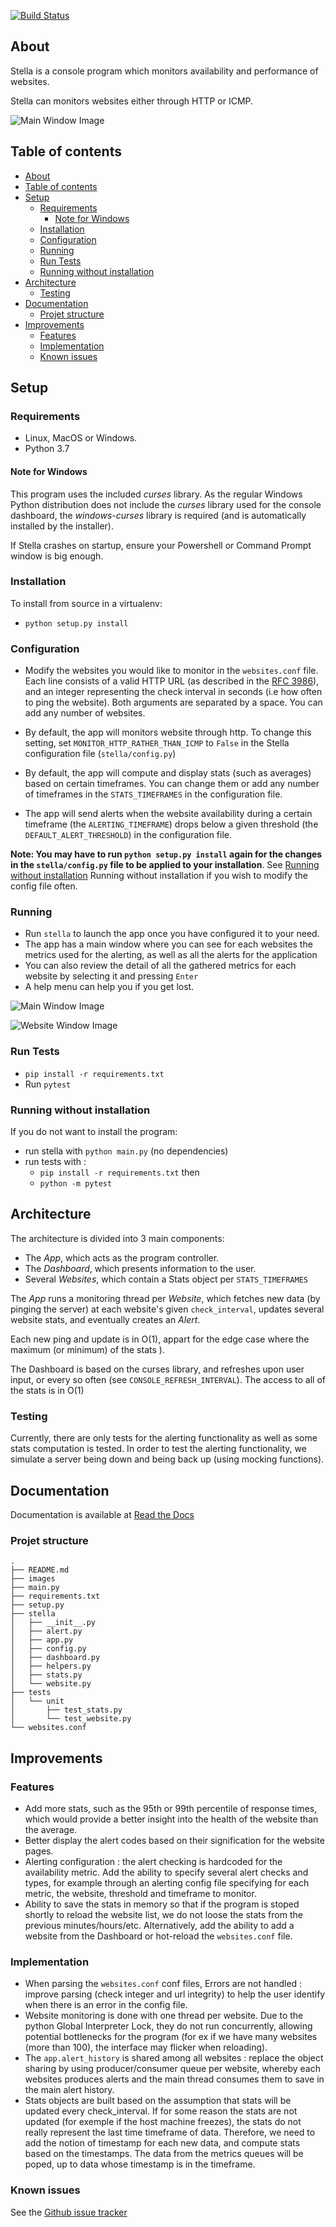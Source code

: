 [![Build Status](https://travis-ci.org/Japillow/Stella.svg?branch=master)](https://travis-ci.org/Japillow/Stella)

## About

Stella is a console program which monitors availability and performance of websites.

Stella can monitors websites either through HTTP or ICMP.

![Main Window Image](images/main_after_10_min.png)

## Table of contents

- [About](#about)
- [Table of contents](#table-of-contents)
- [Setup](#setup)
  - [Requirements](#requirements)
    - [Note for Windows](#note-for-windows)
  - [Installation](#installation)
  - [Configuration](#configuration)
  - [Running](#running)
  - [Run Tests](#run-tests)
  - [Running without installation](#running-without-installation)
- [Architecture](#architecture)
  - [Testing](#testing)
- [Documentation](#documentation)
  - [Projet structure](#projet-structure)
- [Improvements](#improvements)
  - [Features](#features)
  - [Implementation](#implementation)
  - [Known issues](#known-issues)

## Setup

### Requirements

- Linux, MacOS or Windows.
- Python 3.7

#### Note for Windows

This program uses the included _curses_ library. As the regular Windows Python distribution does not include the _curses_ library  used for the console dashboard, the _windows-curses_ library is required (and is automatically installed by the installer).

If Stella crashes on startup, ensure your Powershell or Command Prompt window is big enough.

### Installation

To install from source in a virtualenv:

- `python setup.py install`

### Configuration

- Modify the websites you would like to monitor in the `websites.conf` file.
Each line consists of a valid HTTP URL (as described in the [RFC 3986](https://tools.ietf.org/html/rfc3986)), and an integer representing the check interval in seconds (i.e how often to ping the website). Both arguments are separated by a space. You can add any number of websites.

- By default, the app will monitors website through http. To change this setting, set `MONITOR_HTTP_RATHER_THAN_ICMP` to `False` in the Stella configuration file (`stella/config.py`)

- By default, the app will compute and display stats (such as averages) based on certain timeframes. You can change them or add any number of timeframes in the `STATS_TIMEFRAMES` in the configuration file.

- The app will send alerts when the website availability during a certain timeframe (the `ALERTING_TIMEFRAME`) drops below a given threshold (the `DEFAULT_ALERT_THRESHOLD`) in the configuration file.

__Note: You may have to run `python setup.py install` again for the changes in the `stella/config.py` file to be applied to your installation__. See [Running without installation](#running-without-installation) Running without installation if you wish to modify the config file often.

### Running

- Run `stella` to launch the app once you have configured it to your need.
- The app has a main window where you can see for each websites the metrics used for the alerting, as well as all the alerts for the application
- You can also review the detail of all the gathered metrics for each website by selecting it and pressing `Enter`
- A help menu can help you if you get lost.

![Main Window Image](images/main_started.png)

![Website Window Image](images/website_details.png)

### Run Tests

- `pip install -r requirements.txt`
- Run `pytest`

### Running without installation

If you do not want to install the program:

- run stella with `python main.py` (no dependencies)
- run tests with :
  - `pip install -r requirements.txt` then
  - `python -m pytest`

## Architecture

The architecture is divided into 3 main components:

- The _App_, which acts as the program controller.
- The _Dashboard_, which presents information to the user.
- Several _Websites_, which contain a Stats object per `STATS_TIMEFRAMES`

The _App_ runs a monitoring thread per _Website_, which fetches new data (by pinging the server) at each website's given `check_interval`, updates several website stats, and eventually creates an _Alert_.

Each new ping and update is in O(1), appart for the edge case where the maximum (or minimum) of the stats ).

The Dashboard is based on the curses library, and refreshes upon user input, or every so often (see `CONSOLE_REFRESH_INTERVAL`).
The access to all of the stats is in O(1)

### Testing

Currently, there are only tests for the alerting functionality as well as some stats computation is tested.
In order to test the alerting functionality, we simulate a server being down and being back up (using mocking functions).

## Documentation

Documentation is available at [Read the Docs](https://stella-monitoring.readthedocs.io)

### Projet structure

```
.
├── README.md
├── images
├── main.py
├── requirements.txt
├── setup.py
├── stella
│   ├── __init__.py
│   ├── alert.py
│   ├── app.py
│   ├── config.py
│   ├── dashboard.py
│   ├── helpers.py
│   ├── stats.py
│   └── website.py
├── tests
│   └── unit
│       ├── test_stats.py
│       └── test_website.py
└── websites.conf
```

## Improvements

### Features

- Add more stats, such as the 95th or 99th percentile of response times, which would provide a better insight into the health of the website than the average.
- Better display the alert codes based on their signification for the website pages.
- Alerting configuration : the alert checking is hardcoded for the availability metric. Add the ability to specify several alert checks and types, for example through an alerting config file specifying for each metric, the website, threshold and timeframe to monitor.
- Ability to save the stats in memory so that if the program is stoped shortly to reload the website list, we do not loose the stats from the previous minutes/hours/etc. Alternatively, add the ability to add a website from the Dashboard or hot-reload the `websites.conf` file.

### Implementation

- When parsing the `websites.conf` conf files, Errors are not handled : improve parsing (check integer and url integrity) to help the user identify when there is an error in the config file.
- Website monitoring is done with one thread per website. Due to the python Global Interpreter Lock, they do not run concurrently, allowing potential bottlenecks for the program (for ex if we have many websites (more than 100), the interface may flicker when reloading).
- The `app.alert_history` is shared among all websites : replace the object sharing by using producer/consumer queue per website, whereby each websites produces alerts and the main thread consumes them to save in the main alert history.
- Stats objects are built based on the assumption that stats will be updated every check_interval. If for some reason the stats are not updated (for exemple if the host machine freezes), the stats do not really represent the last time timeframe of data. Therefore, we need to add the notion of timestamp for each new data, and compute stats based on the timestamps. The data from the metrics queues will be poped, up to data whose timestamp is in the timeframe.

### Known issues

See the [Github issue tracker](https://github.com/Japillow/Stella/issues)
